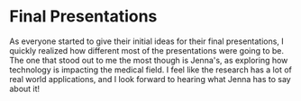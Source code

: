 # Final Presentations

As everyone started to give their initial ideas for their final presentations, I quickly realized how different most of the presentations were going to be. The one that stood out to me the most though is Jenna's, as exploring how technology is impacting the medical field. I feel like the research has a lot of real world applications, and I look forward to hearing what Jenna has to say about it!
